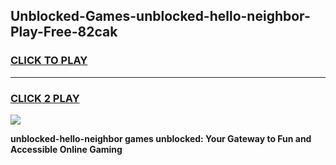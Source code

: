 
## Unblocked-Games-unblocked-hello-neighbor-Play-Free-82cak
<h3>
<a href="https://premium76.site?title=unblocked-hello-neighbor&ref=21A">CLICK TO PLAY</a></h3>
<hr>

<h3>
<a href="https://premium76.site?title=unblocked-hello-neighbor&ref=21A">CLICK 2 PLAY</a>
  
</h3>

<a href="https://premium76.site?title=unblocked-hello-neighbor&ref=21A"><img src="https://clearcache.store/games.png"></a>


**unblocked-hello-neighbor games unblocked: Your Gateway to Fun and Accessible Online Gaming**
